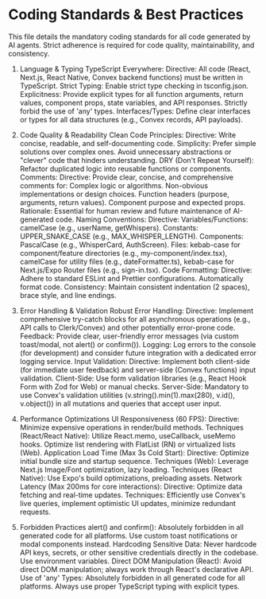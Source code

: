 # Coding Standards & Best Practices

This file details the mandatory coding standards for all code generated by AI agents. Strict adherence is required for code quality, maintainability, and consistency.

1. Language & Typing
TypeScript Everywhere:
Directive: All code (React, Next.js, React Native, Convex backend functions) must be written in TypeScript.
Strict Typing: Enable strict type checking in tsconfig.json.
Explicitness: Provide explicit types for all function arguments, return values, component props, state variables, and API responses. Strictly forbid the use of 'any' types.
Interfaces/Types: Define clear interfaces or types for all data structures (e.g., Convex records, API payloads).

2. Code Quality & Readability
Clean Code Principles:
Directive: Write concise, readable, and self-documenting code.
Simplicity: Prefer simple solutions over complex ones. Avoid unnecessary abstractions or "clever" code that hinders understanding.
DRY (Don't Repeat Yourself): Refactor duplicated logic into reusable functions or components.
Comments:
Directive: Provide clear, concise, and comprehensive comments for:
Complex logic or algorithms.
Non-obvious implementations or design choices.
Function headers (purpose, arguments, return values).
Component purpose and expected props.
Rationale: Essential for human review and future maintenance of AI-generated code.
Naming Conventions:
Directive:
Variables/Functions: camelCase (e.g., userName, getWhispers).
Constants: UPPER_SNAKE_CASE (e.g., MAX_WHISPER_LENGTH).
Components: PascalCase (e.g., WhisperCard, AuthScreen).
Files: kebab-case for component/feature directories (e.g., my-component/index.tsx), camelCase for utility files (e.g., dateFormatter.ts), kebab-case for Next.js/Expo Router files (e.g., sign-in.tsx).
Code Formatting:
Directive: Adhere to standard ESLint and Prettier configurations. Automatically format code.
Consistency: Maintain consistent indentation (2 spaces), brace style, and line endings.

3. Error Handling & Validation
Robust Error Handling:
Directive: Implement comprehensive try-catch blocks for all asynchronous operations (e.g., API calls to Clerk/Convex) and other potentially error-prone code.
Feedback: Provide clear, user-friendly error messages (via custom toast/modal, not alert() or confirm()).
Logging: Log errors to the console (for development) and consider future integration with a dedicated error logging service.
Input Validation:
Directive: Implement both client-side (for immediate user feedback) and server-side (Convex functions) input validation.
Client-Side: Use form validation libraries (e.g., React Hook Form with Zod for Web) or manual checks.
Server-Side: Mandatory to use Convex's validation utilities (v.string().min(1).max(280), v.id(), v.object()) in all mutations and queries that accept user input.

4. Performance Optimizations
UI Responsiveness (60 FPS):
Directive: Minimize expensive operations in render/build methods.
Techniques (React/React Native): Utilize React.memo, useCallback, useMemo hooks. Optimize list rendering with FlatList (RN) or virtualized lists (Web).
Application Load Time (Max 3s Cold Start):
Directive: Optimize initial bundle size and startup sequence.
Techniques (Web): Leverage Next.js Image/Font optimization, lazy loading.
Techniques (React Native): Use Expo's build optimizations, preloading assets.
Network Latency (Max 200ms for core interactions):
Directive: Optimize data fetching and real-time updates.
Techniques: Efficiently use Convex's live queries, implement optimistic UI updates, minimize redundant requests.

5. Forbidden Practices
alert() and confirm(): Absolutely forbidden in all generated code for all platforms. Use custom toast notifications or modal components instead.
Hardcoding Sensitive Data: Never hardcode API keys, secrets, or other sensitive credentials directly in the codebase. Use environment variables.
Direct DOM Manipulation (React): Avoid direct DOM manipulation; always work through React's declarative API.
Use of 'any' Types: Absolutely forbidden in all generated code for all platforms. Always use proper TypeScript typing with explicit types.
